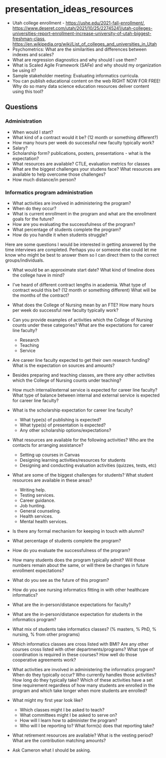 # presentation_ideas_resources

* Utah college enrollment - https://ushe.edu/2021-fall-enrollment/, https://www.deseret.com/utah/2021/10/25/22745241/utah-colleges-universities-report-enrollment-increase-university-of-utah-biggest-freshman-class, https://en.wikipedia.org/wiki/List_of_colleges_and_universities_in_Utah
* Psychometrics: What are the similarities and differences between indexes and scales?
* What are regression diagnostics and why should I use them?
* What is Scaled Agile Framework (SAFe) and why should my organization be using it?
* Sample stakeholder meeting: Evaluating informatics curricula.
* You can publish educational content on the web RIGHT NOW FOR FREE! Why do so many data science education resources deliver content using this tool?

## Questions

### Administration

* When would I start?
* What kind of a contract would it be? (12 month or something different?)
* How many hours per week do successful new faculty typically work?
* Salary?
* Scholarship form? publications, posters, presentations - what is the expectation?
* What resources are available? CTLE, evaluation metrics for classes
* What are the biggest challenges your studens face? What resources are available to help overcome those challenges?
* How much distance/in person?

### Informatics program administration

* What activities are involved in administering the program?
* When do they occur?
* What is current enrollment in the program and what are the enrollment goals for the future?
* How are you evaluating the successfulness of the program?
* What percentage of students complete the program?
* How do you handle it when students struggle?

Here are some questions I would be interested in getting answered by the time interviews are completed. Perhaps you or someone else could let me know who might be best to answer them so I can direct them to the correct groups/individuals.

* What would be an approximate start date? What kind of timeline does the college have in mind?
* I’ve heard of different contract lengths in academia. What type of contract would this be? (12 month or something different) What will be the months of the contract?
* What does the College of Nursing mean by an FTE? How many hours per week do successful new faculty typically work?
* Can you provide examples of activities which the College of Nursing counts under these categories? What are the expectations for career line faculty?
  * Research
  * Teaching
  * Service
* Are career line faculty expected to get their own research funding? What is the expectation on sources and amounts?
* Besides preparing and teaching classes, are there any other activities which the College of Nursing counts under teaching?
* How much internal/external service is expected for career line faculty? What type of balance between internal and external service is expected for career line faculty?
* What is the scholarship expectation for career line faculty?
  * What type(s) of publishing is expected?
  * What type(s) of presentation is expected?
  * Any other scholarship options/expectations?
* What resources are available for the following activities? Who are the contacts for arranging assistance?
  * Setting up courses in Canvas
  * Designing learning activities/resources for students
  * Designing and conducting evaluation activities (quizzes, tests, etc)
* What are some of the biggest challenges for students? What student resources are available in these areas?
  * Writing help.
  * Testing services.
  * Career guidance.
  * Job hunting.
  * General counseling.
  * Health services.
  * Mental health services.
* Is there any formal mechanism for keeping in touch with alumni?
* What percentage of students complete the program?
* How do you evaluate the successfulness of the program?
* How many students does the program typically admit? Will those numbers remain about the same, or will there be changes in future enrollment expectations?
* What do you see as the future of this program?
* How do you see nursing informatics fitting in with other healthcare informatics?
* What are the in-person/distance expectations for faculty?
* What are the in-person/distance expectation for students in the informatics program?
* What mix of students take informatics classes? (% masters, % PhD, % nursing, % from other programs)
* Which informatics classes are cross  listed with BMI? Are any other courses cross listed with other departments/programs? What type of coordination is required in these courses? How well do those cooperative agreements work?
* What activities are involved in administering the informatics program? When do they typically occur? Who currently handles those activities? How long do they typically take? Which of these activities have a set time requirement regardless of how many students are enrolled in the program and which take longer when more students are enrolled?
* What might my first year look like?
  * Which classes might I be asked to teach?
  * What committees might I be asked to serve on?
  * How will I learn how to administer the program?
  * Who will I be reporting to? What form(s) does that reporting take?

* What retirement resources are available? What is the vesting period? What are the contribution matching amounts?
* Ask Cameron what I should be asking.
